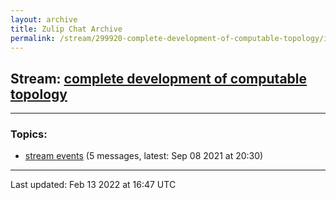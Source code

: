 ```yaml
---
layout: archive
title: Zulip Chat Archive
permalink: /stream/299920-complete-development-of-computable-topology/index.html
---
```


## Stream: [complete development of computable topology](https://mattecapu.github.io/ct-zulip-archive/stream/299920-complete-development-of-computable-topology/index.html)
---

### Topics:

* [stream events](topic/stream.20events.html) (5 messages, latest: Sep 08 2021 at 20:30)

<hr><p>Last updated: Feb 13 2022 at 16:47 UTC</p>